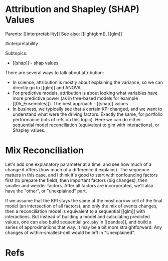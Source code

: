 # Attribution and Shapley (SHAP) Values

Parents: [[interpretability]]
See also: [[lightgbm]], [[glm]]

#interpretability


Subtopics:
* [[shap]] - shap values

There are several ways to talk about attribution:
* In science, attribution is mostly about explaining the variance, so we can directly go to [[glm]] and ANOVA.
* For predictive models, attribution is about looking what variables have more predictive power (as in tree-based models for example [[05_Ensembles]]). The best approach - [[shap]] values
* In business, we typically see that a certain KPI changed, and we want to understand what were the driving factors. Exactly the same, for portfolio performance (lots of refs on this topic). Here we can do either sequential model reconciliation (equivalent to glm with interactions), or Shapley values.

# Mix Reconciliation

Let's add one explanatory parameter at a time, and see how much of a change it offers (how much of a difference it explains). The sequence matters in this case, and I think it's good to start with confounding factors first (to prepare the field), then important factors (big changes), then smaller and weirder factors. After all factors are incorporated, we'll also have the "other", or "unexplained" part.

If we assume that the KPI stays the same at the most narrow cell of the final model (an intersection of all factors), and only the mix of events changes, then a reconciliation model is equivalent to a sequential [[glm]] with interactions. But instead of building a model and calculating predicted values, one can also build sequential `groupby` in [[pandas]], and build a series of approximations that way. It may be a bit more straightforward. Any changes of within-smallest-cell would be left in "Unexplained".

# Refs

